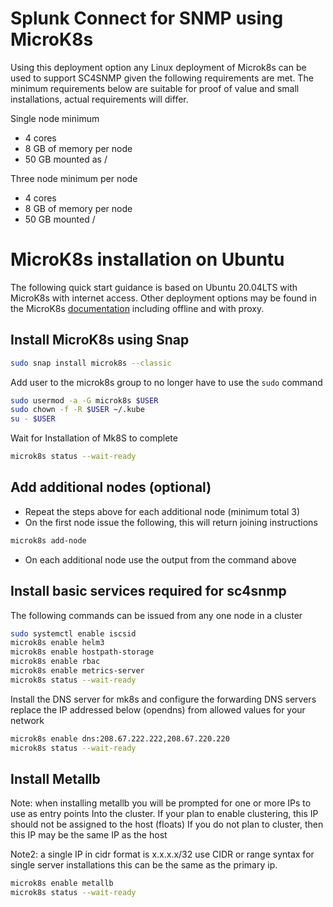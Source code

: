 # Splunk Connect for SNMP using MicroK8s

Using this deployment option any Linux deployment of Microk8s can be used to support SC4SNMP given the following requirements are met. The minimum requirements below are suitable for proof of value and small installations, actual requirements will differ.

Single node minimum
* 4 cores
* 8 GB of memory per node
* 50 GB mounted as /

Three node minimum per node
* 4 cores
* 8 GB of memory per node
* 50 GB mounted /

# MicroK8s installation on Ubuntu

The following quick start guidance is based on Ubuntu 20.04LTS with MicroK8s with internet access. Other deployment options
may be found in the MicroK8s [documentation](https://microk8s.io/docs) including offline and with proxy. 

## Install MicroK8s using Snap

```bash
sudo snap install microk8s --classic
```

Add user to the microk8s group to no longer have to use the `sudo` command
```bash
sudo usermod -a -G microk8s $USER
sudo chown -f -R $USER ~/.kube
su - $USER
```

Wait for Installation of Mk8S to complete
```bash
microk8s status --wait-ready
```

## Add additional nodes (optional)

* Repeat the steps above for each additional node (minimum total 3)
* On the first node issue the following, this will return joining instructions

```bash
microk8s add-node
```

* On each additional node use the output from the command above

## Install basic services required for sc4snmp

The following commands can be issued from any one node in a cluster

```bash
sudo systemctl enable iscsid
microk8s enable helm3
microk8s enable hostpath-storage
microk8s enable rbac
microk8s enable metrics-server
microk8s status --wait-ready
```

Install the DNS server for mk8s and configure the forwarding DNS servers replace the IP addressed below (opendns) from
allowed values for your network

```bash
microk8s enable dns:208.67.222.222,208.67.220.220
microk8s status --wait-ready
```

## Install Metallb

Note: when installing metallb you will be prompted for one or more IPs to use as entry points
Into the cluster. If your plan to enable clustering, this IP should not be assigned to the host (floats)
If you do not plan to cluster, then this IP may be the same IP as the host

Note2: a single IP in cidr format is x.x.x.x/32 use CIDR or range syntax for single server installations this can be
the same as the primary ip.

```bash
microk8s enable metallb
microk8s status --wait-ready
```
